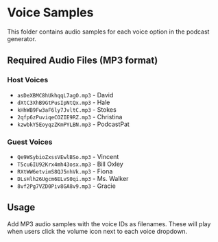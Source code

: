 # Voice Samples

This folder contains audio samples for each voice option in the podcast generator.

## Required Audio Files (MP3 format)

### Host Voices
- `asDeXBMC8hUkhqqL7agO.mp3` - David
- `dXtC3XhB9GtPusIpNtQx.mp3` - Hale
- `kHhWB9Fw3aF6ly7JvltC.mp3` - Stokes
- `2qfp6zPuviqeCOZIE9RZ.mp3` - Christina
- `kzwbkY5EoyqzZKmPYLBN.mp3` - PodcastPat

### Guest Voices
- `Qe9WSybioZxssVEwlBSo.mp3` - Vincent
- `T5cu6IU92Krx4mh43osx.mp3` - Bill Oxley
- `RXtWW6etvimS8QJ5nhVk.mp3` - Fiona
- `DLsHlh26Ugcm6ELvS0qi.mp3` - Ms. Walker
- `8vf2Pg7VZD0Piv8GA8v9.mp3` - Gracie

## Usage

Add MP3 audio samples with the voice IDs as filenames. These will play when users click the volume icon next to each voice dropdown.
